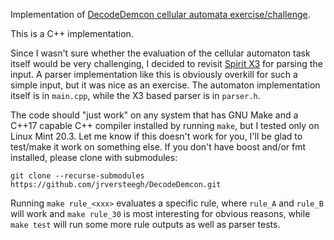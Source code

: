 Implementation of [DecodeDemcon cellular automata exercise/challenge](https://mailing.demcon.com/lp/decode-demcon-linear-cellular-automata).

This is a C++ implementation.

Since I wasn't sure whether the evaluation of the cellular automaton task itself
would be very challenging, I decided to revisit
[Spirit X3](https://www.boost.org/doc/libs/develop/libs/spirit/doc/x3/html/index.html)
for parsing the input. A parser implementation like this is obviously overkill for such
a simple input, but it was nice as an exercise.
The automaton implementation itself is in `main.cpp`, while the X3 based parser is
in `parser.h`.

The code should "just work" on any system that has GNU Make and a C++17 capable
C++ compiler installed by running `make`, but I tested only on Linux Mint 20.3.
Let me know if this doesn't work for you, I'll be glad to test/make it work
on something else.
If you don't have boost and/or fmt installed, please clone with submodules:

`git clone --recurse-submodules https://github.com/jrversteegh/DecodeDemcon.git`

Running `make rule_<xxx>` evaluates a specific rule, where `rule_A` and `rule_B` will
work and `make rule_30` is most interesting for obvious reasons, while `make test`
will run some more rule outputs as well as parser tests.
